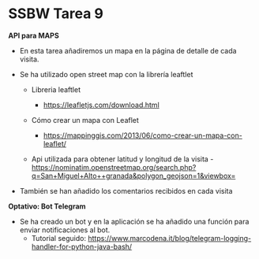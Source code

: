 # SSBW Tarea 9

**API para MAPS**

- En esta tarea añadiremos un mapa en la página de detalle de cada visita.
- Se ha utilizado  open street map con la librería leaftlet
  - Libreria leaftlet
    - https://leafletjs.com/download.html
  - Cómo crear un mapa con Leaflet
    - https://mappinggis.com/2013/06/como-crear-un-mapa-con-leaflet/

  - Api utilizada para obtener latitud y longitud de la visita
    -https://nominatim.openstreetmap.org/search.php?q=San+Miguel+Alto++granada&polygon_geojson=1&viewbox=
    
- También se han añadido los comentarios recibidos en cada visita

**Optativo: Bot Telegram**

- Se ha creado un bot y en la aplicación se ha añadido una función para enviar notificaciones al bot.
  - Tutorial seguido: https://www.marcodena.it/blog/telegram-logging-handler-for-python-java-bash/


